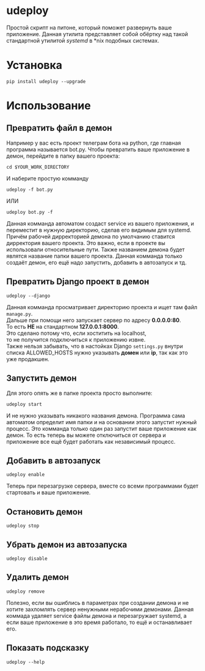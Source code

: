 # udeploy
Простой скрипт на питоне, который поможет развернуть ваше приложение.
Данная утилита представляет собой обёртку над такой стандартной
утилитой _systemd_ в *nix подобных системах.

# Установка 
```console
pip install udeploy --upgrade
```

# Использование

## Превратить файл в демон
Например у вас есть проект телеграм бота на python, где главная программа называется bot.py.
Чтобы превратить ваше приложение в демон, перейдите в папку вашего проекта:
```console
cd $YOUR_WORK_DIRECTORY
```

И наберите простую комманду
```console
udeploy -f bot.py
```

ИЛИ

```console
udeploy bot.py -f
```

Данная комманда автоматом создаст service из вашего приложения, и переместит в нужную директорию,
сделав его видимым для systemd. Причём рабочей дирректорией демона по умолчанию ставится дирректория
вашего проекта. Это важно, если в проекте вы использовали относительные пути. Также названием демона
будет являтся название папки вашего проекта. Данная комманда только создаёт демон, его ещё надо
запустить, добавить в автозапуск и тд.

## Превратить Django проект в демон
```console
udeploy --django
```

Данная комманда просматривает директорию проекта и ищет там файл `manage.py`.  
Дальше при помощи него запускает сервер по адресу __0.0.0.0:80__.  
То есть __НЕ__ на стандартном __127.0.0.1:8000__.  
Это сделано потому что, если хоститить на localhost,  
то не получится подключиться к приложению извне.  
Также нельзя забывать, что в настойках Django `settings.py` внутри списка ALLOWED_HOSTS нужно указывать __домен__ или __ip__, так как это уже продакшен.

## Запустить демон
Для этого опять же в папке проекта просто выполните:
```console
udeploy start
```
И не нужно указывать никакого названия демона. Программа сама автоматом определит имя папки
и на основании этого запустит нужный процесс. Это комманда только один раз запустит ваше приложение
как демон. То есть теперь вы можете отключиться от сервера и приложение все ещё будет работать как
независимый процесс.

## Добавить в автозапуск
```console
udeploy enable
```
Теперь при перезагрузке сервера, вместе со всеми программами будет стартовать и ваше приложение.

## Остановить демон
```console
udeploy stop
```

## Убрать демон из автозапуска
```console
udeploy disable
```

## Удалить демон
```console
udeploy remove
```
Полезно, если вы ошиблись в параметрах при создании демона и не хотите захломлять сервер ненужными
нерабочими демонами. Данная коммада удаляет service файлы демона и перезагружает systemd,
а если ваше приложение в это время работало, то ещё и останавливает его.

## Показать подсказку
```console
udeploy --help
```
